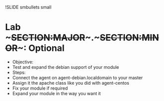 !SLIDE smbullets small
# Lab ~~~SECTION:MAJOR~~~.~~~SECTION:MINOR~~~: Optional

* Objective:
 * Test and expand the debian support of your module
* Steps:
 * Connect the agent on agent-debian.localdomain to your master
 * Assign it the apache class like you did with agent-centos
 * Fix your module if required
 * Expand your module in the way you want it

